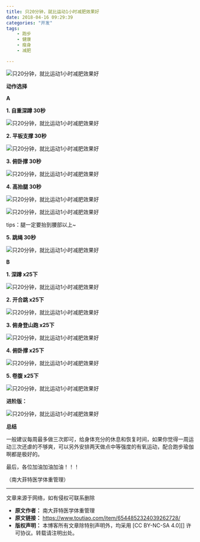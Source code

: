 ```yaml
---
title: 只20分钟，就比运动1小时减肥效果好
date: 2018-04-16 09:29:39
categories: "开发"
tags:
	- 跑步
	- 健康
	- 瘦身
	- 减肥

---
```


![只20分钟，就比运动1小时减肥效果好][20_1]

**动作选择**

 **A** 

**1. 自重深蹲 30秒**

![只20分钟，就比运动1小时减肥效果好][20_1 1]

**2. 平板支撑 30秒**

![只20分钟，就比运动1小时减肥效果好][20_1 2]

**3. 俯卧撑 30秒**

![只20分钟，就比运动1小时减肥效果好][20_1 3]

**4. 高抬腿 30秒**

![只20分钟，就比运动1小时减肥效果好][20_1 4]

![只20分钟，就比运动1小时减肥效果好][20_1 5]

tips：腿一定要抬到腰部以上~

**5. 跳绳 30秒**

![只20分钟，就比运动1小时减肥效果好][20_1 6]

 **B** 

**1. 深蹲 x25下**

![只20分钟，就比运动1小时减肥效果好][20_1 1]

**2. 开合跳 x25下**

![只20分钟，就比运动1小时减肥效果好][20_1 7]

**3. 俯身登山跑 x25下**

![只20分钟，就比运动1小时减肥效果好][20_1 8]

**4. 俯卧撑 x25下**

![只20分钟，就比运动1小时减肥效果好][20_1 9]

**5. 卷腹 x25下**

![只20分钟，就比运动1小时减肥效果好][20_1 10]

**进阶版：**

![只20分钟，就比运动1小时减肥效果好][20_1 11]

**总结**

一般建议每周最多做三次即可，给身体充分的休息和恢复时间，如果你觉得一周运动三次还虐的不够爽，可以另外安排两天做点中等强度的有氧运动，配合跑步瑜伽啊都是极好的。

最后，各位加油加油加油！！！

（南大菲特医学体重管理）

--------------------

文章来源于网络，如有侵权可联系删除


[20_1]: http://p1.pstatp.com/large/pgc-image/15238419550687595faa5f4
[20_1 1]: /pro/os/crawler/QEEF-2Y67-JVJR.jpg
[20_1 2]: http://p3.pstatp.com/large/pgc-image/152384195528536c18e0a68
[20_1 3]: http://p3.pstatp.com/large/pgc-image/15238419552470136321e74
[20_1 4]: http://p1.pstatp.com/large/pgc-image/1523841955098da9b94dc2b
[20_1 5]: http://p9.pstatp.com/large/pgc-image/1523841955175dfe891e44f
[20_1 6]: http://p3.pstatp.com/large/pgc-image/152384195512672f05f4b2b
[20_1 7]: http://p3.pstatp.com/large/pgc-image/1523841955082aba945e391
[20_1 8]: http://p1.pstatp.com/large/pgc-image/1523841955314b9cdc3e2af
[20_1 9]: http://p1.pstatp.com/large/pgc-image/15238419550763e74cebf5c
[20_1 10]: http://p1.pstatp.com/large/pgc-image/1523841955113eca79abe58
[20_1 11]: http://p3.pstatp.com/large/pgc-image/1523841955458dd946f19b7
 *  **原文作者：** 南大菲特医学体重管理
 *  **原文链接：** https://www.toutiao.com/item/6544852324039262728/
 *  **版权声明：** 本博客所有文章除特别声明外，均采用 [CC BY-NC-SA 4.0][] 许可协议。转载请注明出处。